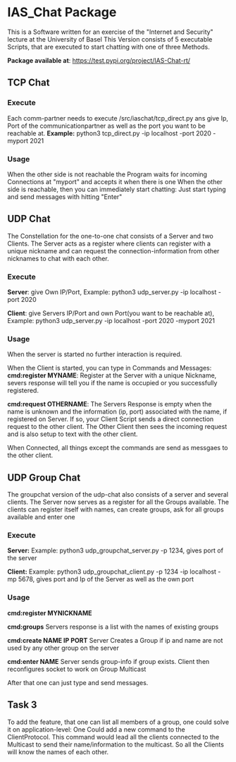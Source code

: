 # IAS_Chat Package

This is a Software written for an exercise of the "Internet and Security" lecture at the University of Basel
This Version consists of 5 executable Scripts, that are executed to start chatting with one of three Methods.

**Package available at**: https://test.pypi.org/project/IAS-Chat-rt/

## TCP Chat
### Execute
Each comm-partner needs to execute /src/iaschat/tcp_direct.py ans give Ip, Port of the communicationpartner as well as 
the port you want to be reachable at.
**Example:** python3 tcp_direct.py -ip localhost -port 2020 -myport 2021

### Usage
When the other side is not reachable the Program waits for incoming Connections at "myport" and accepts it when there is one
When the other side is reachable, then you can immediately start chatting: Just start typing and send messages with hitting "Enter"

## UDP Chat
The Constellation for the one-to-one chat consists of a Server and two Clients. The Server acts as a register where clients can register with a unique
nickname and can request the connection-information from other nicknames to chat with each other.

### Execute 

**Server**: give Own IP/Port,  Example: python3 udp_server.py -ip localhost -port 2020
            
**Client**: give Servers IP/Port and own Port(you want to be reachable at), Example: python3 udp_server.py -ip localhost -port 2020
-myport 2021

### Usage
When the server is started no further interaction is required.

When the Client is started, you can type in Commands and Messages:
**cmd:register MYNAME**: Register at the Server with a unique Nickname, severs response will tell you if the name is occupied or
you successfully registered.

**cmd:request OTHERNAME**: The Servers Response is empty when the name is unknown and the information (ip, port) associated 
with the name, if registered on Server. If so, your Client Script sends a direct connection request to the other client.
The Other Client then sees the incoming request and is also setup to text with the other client.

When Connected, all things except the commands are send as messgaes to the other client.

## UDP Group Chat
The groupchat version of the udp-chat also consists of a server and several clients. The Server now serves as a register for all the Groups
available. The clients can register itself with names, can create groups, ask for all groups available and enter one

### Execute
**Server:** Example: python3 udp_groupchat_server.py -p 1234, gives port of the server

**Client:** Example: python3 udp_groupchat_client.py -p 1234 -ip localhost -mp 5678, gives port and Ip of the Server as well as the
own port

### Usage
**cmd:register MYNICKNAME**

**cmd:groups** Servers response is a list with the names of existing groups

**cmd:create NAME IP PORT** Server Creates a Group if ip and name are not used by any other group on the server

**cmd:enter NAME** Server sends group-info if group exists. Client then reconfigures socket to work on Group Multicast

After that one can just type and send messages.

## Task 3
To add the feature, that one can list all members of a group, one could solve it on application-level:
One Could add a new command to the ClientProtocol. This command would lead all the clients connected to the Multicast to
send their name/information to the multicast. So all the Clients will know the names of each other.
